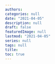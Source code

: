 ```yaml
---
authors:
categories: null
date: "2021-04-05"
description: null
draft: false
featuredImage: null
lastmod: "2021-04-05"
series: null
tags: null
title: 
toc: true
---
```


<!--more-->



